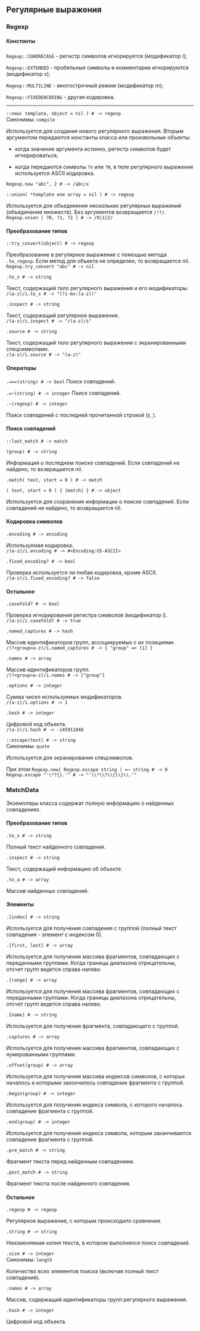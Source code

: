 ## Регулярные выражения

### Regexp

##### Константы

`Regexp::IGNORECASE` - регистр символов игнорируется (модификатор i);

`Regexp::EXTENDED` - пробельные символы и комментарии игнорируются (модификатор x);

`Regexp::MULTILINE` - многострочный режим (модификатор m);

`Regexp::FIXEDENCODING` - другая кодировка.

*****

`::new( template, object = nil ) # -> regexp`  
Синонимы: `compile`

Используется для создания нового регулярного выражения. Вторым аргументом передаются константы класса или произвольные объекты:

+ когда значение аргумента истинно, регистр символов будет игнорироваться;

+ когда передаются символы `?n` или `?N`, в теле регулярного выражения используется ASCII кодировка.

`Regexp.new "abc", 2 # -> /abc/x`

`::union( *template или array = nil ) # -> regexp`

Используется для объединения нескольких регулярных выражений (объединение множеств). Без аргументов возвращается `/!?/`.  
`Regexp.union [ ?0, ?1, ?2 ] # -> /0|1|2/`

#### Преобразование типов

`::try_convert(object) # -> regexp`

Преобразование в регулярное выражение с помощью метода `.to_regexp`. Если метод для объекта не определен, то возвращается nil.  
`Regexp.try_convert "abc" # -> nil`

`.to_s # -> string`

Текст, содержащий тело регулярного выражения и его модификаторы.  
`/(a-z)/i.to_s # -> "(?i-mx:(a-z))"`

`.inspect # -> string`

Текст, содержащий регулярное выражение.  
`/(a-z)/i.inspect # -> "/(a-z)/i"`

`.source # -> string`

Текст, содержащий тело регулярного выражения c экранированными спецсимволами.  
`/(a-z)/i.source # -> "(a-z)"`

#### Операторы

`.===(string) # -> bool` Поиск совпадений.

`.=~(string) # -> integer` Поиск совпадений.

`.~(regexp) # -> integer`

Поиск совпадений с последней прочитанной строкой (`$_`).

#### Поиск совпадений

`::last_match # -> match`

`(group) # -> string`

Информация о последнем поиске совпадений. Если совпадений не найдено, то возвращается nil.

`.match( text, start = 0 ) # -> match`

`( text, start = 0 ) { |match| } # -> object`

Используется для сохранения информации о поиске совпадений. Если совпадений не найдено, то возвращается nil.

#### Кодировка символов

`.encoding # -> encoding`

Используемая кодировка.  
`/(a-z)/i.encoding # -> #<Encoding:US-ASCII>`

`.fixed_encoding? # -> bool`

Проверка используется ли любая кодировка, кроме ASCII.  
`/(a-z)/i.fixed_encoding? # -> false`

#### Остальное

`.casefold? # -> bool`

Проверка игнорирования регистра символов (модификатор i).  
`/(a-z)/i.casefold? # -> true`

`.named_captures # -> hash`

Массив идентификаторов групп, ассоциируемых с их позициями.  
`/(?<group>a-z)/i.named_captures # -> { "group" => [1] }`

`.names # -> array`

Массив идентификаторов групп.  
`/(?<group>a-z)/i.names # -> ["group"]`

`.options # -> integer`

Сумма чисел используемых модификаторов.  
`/(a-z)/i.options # -> 1`

`.hash # -> integer`

Цифровой код объекта.  
`/(a-z)/i.hash # -> -145911848`

`::escape(text) # -> string`  
Синонимы: `quote`

Используется для экранирования спецсимволов.

При этом `Regexp.new( Regexp.escape string ) =~ string # -> 0`  
`Regexp.escape "'\*?{}.'" # -> "'\\*\\?\\{\\}\\.'"`

### MatchData

Экземпляры класса содержат полную информацию о найденных совпадениях.

#### Преобразование типов

`.to_s # -> string`

Полный текст найденного совпадения.

`.inspect # -> string`

Текст, содержащий информацию об объекте.

`.to_a # -> array`

Массив найденных совпадений.

#### Элементы

`.[index] # -> string`

Используется для получения совпадения с группой (полный  текст совпадения - элемент с индексом 0).

`.[first, last] # -> array`

Используется для получения массива фрагментов, совпадающих с переданными группами. Когда границы диапазона отрицательны, отсчет групп ведется справа налево.

`.[range] # -> array`

Используется для получения массива фрагментов, совпадающих с переданными группами. Когда границы диапазона отрицательны, отсчет групп ведется справа налево.

`.[name] # -> string`

Используется для получения фрагмента, совпадающего с группой.

`.captures # -> array`

Используется для получения массива фрагментов, совпадающих с нумерованными группами.

`.offset(group) # -> array`

Используется для получения массива индексов символов, с которых началось и которыми закончилось совпадение фрагмента с группой.

`.begin(group) # -> integer`

Используется для получения индекса символа, с которого началось совпадение фрагмента с группой.

`.end(group) # -> integer`

Используется для получения индекса символа, которым заканчивается совпадение фрагмента с группой.

`.pre_match # -> string`

Фрагмент текста перед найденным совпадением.

`.post_match # -> string`

Фрагмент текста после найденного совпадения.

#### Остальное

`.regexp # -> regexp`

Регулярное выражение, с которым происходило сравнение.

`.string # -> string`

Неизменяемая копия текста, в котором выполнялся поиск совпадений.

`.size # -> integer`  
Синонимы: `length`

Количество всех элементов поиска (включая полный текст совпадения).

`.names # -> array`

Массив, содержащий идентификаторы групп регулярного выражения.

`.hash # -> integer`

Цифровой код объекта.
